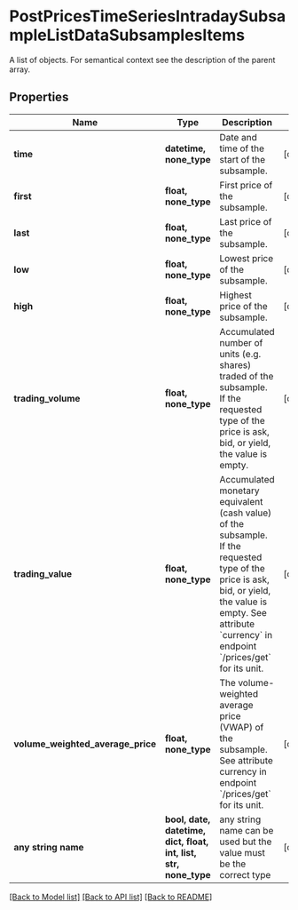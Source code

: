 # PostPricesTimeSeriesIntradaySubsampleListDataSubsamplesItems

A list of objects. For semantical context see the description of the parent array.

## Properties
Name | Type | Description | Notes
------------ | ------------- | ------------- | -------------
**time** | **datetime, none_type** | Date and time of the start of the subsample. | [optional] 
**first** | **float, none_type** | First price of the subsample. | [optional] 
**last** | **float, none_type** | Last price of the subsample. | [optional] 
**low** | **float, none_type** | Lowest price of the subsample. | [optional] 
**high** | **float, none_type** | Highest price of the subsample. | [optional] 
**trading_volume** | **float, none_type** | Accumulated number of units (e.g. shares) traded of the subsample. If the requested type of the price is ask, bid, or yield, the value is empty. | [optional] 
**trading_value** | **float, none_type** | Accumulated monetary equivalent (cash value) of the subsample. If the requested type of the price is ask, bid, or yield, the value is empty. See attribute &#x60;currency&#x60; in endpoint &#x60;/prices/get&#x60; for its unit. | [optional] 
**volume_weighted_average_price** | **float, none_type** | The volume-weighted average price (VWAP) of the subsample. See attribute currency in endpoint &#x60;/prices/get&#x60; for its unit. | [optional] 
**any string name** | **bool, date, datetime, dict, float, int, list, str, none_type** | any string name can be used but the value must be the correct type | [optional]

[[Back to Model list]](../README.md#documentation-for-models) [[Back to API list]](../README.md#documentation-for-api-endpoints) [[Back to README]](../README.md)


